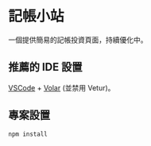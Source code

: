 # 記帳小站

一個提供簡易的記帳投資頁面，持續優化中。

## 推薦的 IDE 設置

[VSCode](https://code.visualstudio.com/) + [Volar](https://marketplace.visualstudio.com/items?itemName=Vue.volar) (並禁用 Vetur)。

## 專案設置

```sh
npm install